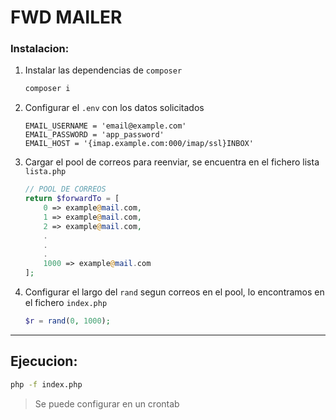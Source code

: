 # FWD MAILER

### Instalacion: 

1. Instalar las dependencias de `composer`

    ```bash
    composer i
    ```

2. Configurar el `.env` con los datos solicitados
    ```env
    EMAIL_USERNAME = 'email@example.com'
    EMAIL_PASSWORD = 'app_password'
    EMAIL_HOST = '{imap.example.com:000/imap/ssl}INBOX'
    ```

3. Cargar el pool de correos para reenviar, se encuentra en el fichero lista `lista.php`
    ```php
    // POOL DE CORREOS
    return $forwardTo = [
        0 => example@mail.com,
        1 => example@mail.com,
        2 => example@mail.com,
        .
        .
        .
        1000 => example@mail.com
    ];
    ```

4. Configurar el largo del `rand` segun correos en el pool, lo encontramos en el fichero `index.php`
    ```php
    $r = rand(0, 1000);
    ```

---

## Ejecucion: 

```bash 
php -f index.php
```

> Se puede configurar en un crontab 